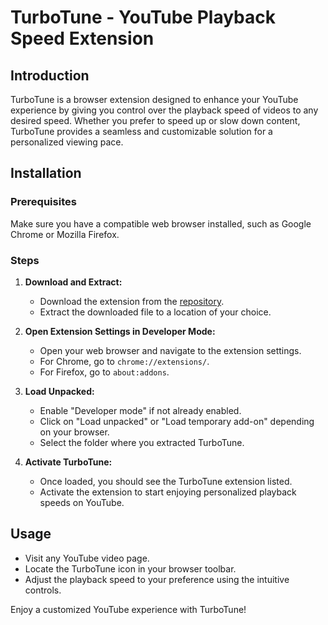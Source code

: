 
# TurboTune - YouTube Playback Speed Extension

## Introduction

TurboTune is a browser extension designed to enhance your YouTube experience by giving you control over the playback speed of videos to any desired speed. Whether you prefer to speed up or slow down content, TurboTune provides a seamless and customizable solution for a personalized viewing pace.

## Installation

### Prerequisites

Make sure you have a compatible web browser installed, such as Google Chrome or Mozilla Firefox.

### Steps

1. **Download and Extract:**
   - Download the extension from the [repository](https://github.com/divyanshu-prakash-rx/TurboTune.git).
   - Extract the downloaded file to a location of your choice.

2. **Open Extension Settings in Developer Mode:**
   - Open your web browser and navigate to the extension settings.
   - For Chrome, go to `chrome://extensions/`.
   - For Firefox, go to `about:addons`.

3. **Load Unpacked:**
   - Enable "Developer mode" if not already enabled.
   - Click on "Load unpacked" or "Load temporary add-on" depending on your browser.
   - Select the folder where you extracted TurboTune.

4. **Activate TurboTune:**
   - Once loaded, you should see the TurboTune extension listed.
   - Activate the extension to start enjoying personalized playback speeds on YouTube.

## Usage

- Visit any YouTube video page.
- Locate the TurboTune icon in your browser toolbar.
- Adjust the playback speed to your preference using the intuitive controls.

Enjoy a customized YouTube experience with TurboTune!
